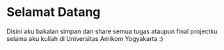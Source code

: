 # Selamat Datang

Disini aku bakalan simpan dan share semua tugas ataupun final projectku selama aku kuliah di Universitas Amikom Yogyakarta :)
